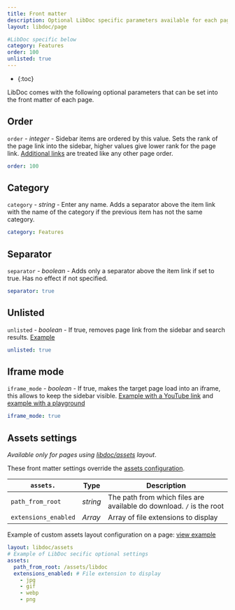 ```yaml
---
title: Front matter
description: Optional LibDoc specific parameters available for each page.
layout: libdoc/page

#LibDoc specific below
category: Features
order: 100
unlisted: true
---
```


- {:toc}

LibDoc comes with the following optional parameters that can be set into the front matter of each page.

## Order

`order` - _integer_ - Sidebar items are ordered by this value. Sets the rank of the page link into the sidebar, higher values give lower rank for the page link. [Additional links](libdoc-config.html#sidebar) are treated like any other page order.

```yaml
order: 100
```

## Category

`category` - _string_ - Enter any name. Adds a separator above the item link with the name of the category if the previous item has not the same category.

```yaml
category: Features
```

## Separator

`separator` - _boolean_ - Adds only a separator above the item link if set to true. Has no effect if not specified.

```yaml
separator: true
```

## Unlisted

`unlisted` - _boolean_ - If true, removes page link from the sidebar and search results. [Example](libdoc-unlisted.html)

```yaml
unlisted: true
```

## Iframe mode

`iframe_mode` - _boolean_ - If true, makes the target page load into an iframe, this allows to keep the sidebar visible. [Example with a YouTube link](libdoc/iframe.html?src=https://www.youtube.com/embed/iWowJBRMtpc) and [example with a playground](libdoc/iframe.html?src={{site.url}}{{site.baseurl}}/libdoc-layout-playground-iframe.html)

```yaml
iframe_mode: true
```

## Assets settings

_Available only for pages using [libdoc/assets](libdoc-layouts.html#assets) layout_.

These front matter settings override the [assets configuration](libdoc-config.html#assets).

| `assets.`            | Type     | Description                                                          |
| -------------------- | -------- | -------------------------------------------------------------------- |
| `path_from_root`     | _string_ | The path from which files are available do download. `/` is the root |
| `extensions_enabled` | _Array_  | Array of file extensions to display                                  |

Example of custom assets layout configuration on a page: [view example](libdoc-layout-assets-alt.html)

```yaml
layout: libdoc/assets
# Example of LibDoc secific optional settings
assets:
  path_from_root: /assets/libdoc
  extensions_enabled: # File extension to display
    - jpg
    - gif
    - webp
    - png
```
